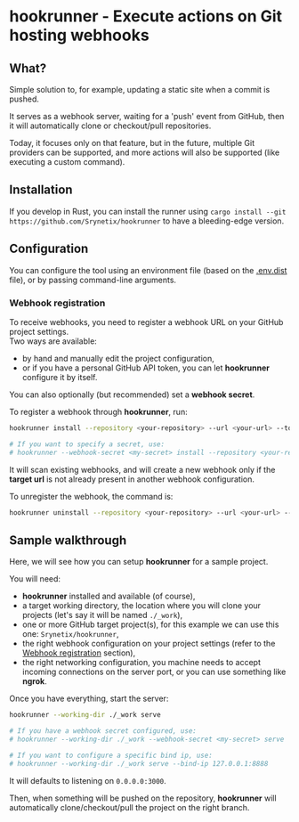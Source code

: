 # hookrunner - Execute actions on Git hosting webhooks

## What?

Simple solution to, for example, updating a static site when a commit is pushed.

It serves as a webhook server, waiting for a 'push' event from GitHub, then it will automatically clone or checkout/pull repositories.

Today, it focuses only on that feature, but in the future, multiple Git providers can be supported, and more actions will also be supported (like executing a custom command).

## Installation

If you develop in Rust, you can install the runner using `cargo install --git https://github.com/Srynetix/hookrunner` to have a bleeding-edge version.

## Configuration

You can configure the tool using an environment file (based on the [.env.dist](./.env.dist) file), or by passing command-line arguments.

### Webhook registration

To receive webhooks, you need to register a webhook URL on your GitHub project settings.  
Two ways are available:
- by hand and manually edit the project configuration,
- or if you have a personal GitHub API token, you can let **hookrunner** configure it by itself.

You can also optionally (but recommended) set a **webhook secret**.

To register a webhook through **hookrunner**, run:

```bash
hookrunner install --repository <your-repository> --url <your-url> --token <your-token>

# If you want to specify a secret, use:
# hookrunner --webhook-secret <my-secret> install --repository <your-repository> --url <your-url> --token <your-token>
```

It will scan existing webhooks, and will create a new webhook only if the **target url** is not already present in another webhook configuration.

To unregister the webhook, the command is:

```bash
hookrunner uninstall --repository <your-repository> --url <your-url> --token <your-token>
```

## Sample walkthrough

Here, we will see how you can setup **hookrunner** for a sample project.

You will need:
- **hookrunner** installed and available (of course),
- a target working directory, the location where you will clone your projects (let's say it will be named `./_work`),
- one or more GitHub target project(s), for this example we can use this one: `Srynetix/hookrunner`,
- the right webhook configuration on your project settings (refer to the [Webhook registration](#webhook-registration) section),
- the right networking configuration, you machine needs to accept incoming connections on the server port, or you can use something like **ngrok**.

Once you have everything, start the server:

```bash
hookrunner --working-dir ./_work serve

# If you have a webhook secret configured, use:
# hookrunner --working-dir ./_work --webhook-secret <my-secret> serve

# If you want to configure a specific bind ip, use:
# hookrunner --working-dir ./_work serve --bind-ip 127.0.0.1:8888
```

It will defaults to listening on ```0.0.0.0:3000```.

Then, when something will be pushed on the repository, **hookrunner** will automatically clone/checkout/pull the project on the right branch.
